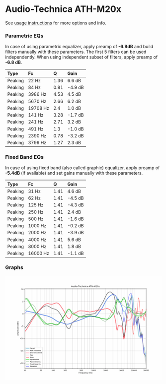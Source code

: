 # Audio-Technica ATH-M20x
See [usage instructions](https://github.com/jaakkopasanen/AutoEq#usage) for more options and info.

### Parametric EQs
In case of using parametric equalizer, apply preamp of **-6.9dB** and build filters manually
with these parameters. The first 5 filters can be used independently.
When using independent subset of filters, apply preamp of **-6.8 dB**.

| Type    | Fc       |    Q | Gain    |
|:--------|:---------|:-----|:--------|
| Peaking | 22 Hz    | 1.36 | 6.6 dB  |
| Peaking | 84 Hz    | 0.81 | -4.9 dB |
| Peaking | 3986 Hz  | 4.53 | 4.5 dB  |
| Peaking | 5670 Hz  | 2.66 | 6.2 dB  |
| Peaking | 19708 Hz | 2.4  | 1.0 dB  |
| Peaking | 141 Hz   | 3.28 | -1.7 dB |
| Peaking | 241 Hz   | 2.71 | 3.2 dB  |
| Peaking | 491 Hz   | 1.3  | -1.0 dB |
| Peaking | 2390 Hz  | 0.78 | -3.2 dB |
| Peaking | 3799 Hz  | 1.27 | 2.3 dB  |

### Fixed Band EQs
In case of using fixed band (also called graphic) equalizer, apply preamp of **-5.4dB**
(if available) and set gains manually with these parameters.

| Type    | Fc       |    Q | Gain    |
|:--------|:---------|:-----|:--------|
| Peaking | 31 Hz    | 1.41 | 4.6 dB  |
| Peaking | 62 Hz    | 1.41 | -4.5 dB |
| Peaking | 125 Hz   | 1.41 | -4.3 dB |
| Peaking | 250 Hz   | 1.41 | 2.4 dB  |
| Peaking | 500 Hz   | 1.41 | -1.6 dB |
| Peaking | 1000 Hz  | 1.41 | -0.2 dB |
| Peaking | 2000 Hz  | 1.41 | -3.9 dB |
| Peaking | 4000 Hz  | 1.41 | 5.6 dB  |
| Peaking | 8000 Hz  | 1.41 | 1.8 dB  |
| Peaking | 16000 Hz | 1.41 | -1.1 dB |

### Graphs
![](./Audio-Technica%20ATH-M20x.png)